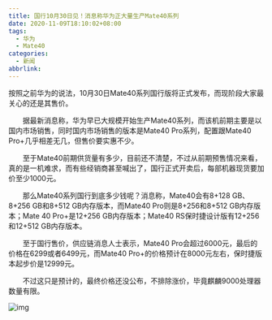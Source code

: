 ```yaml
---
title: 国行10月30日见！消息称华为正大量生产Mate40系列
date: 2020-11-09T18:10:02+08:00
tags:
  - 华为
  - Mate40
categories:
  - 新闻
abbrlink:
---
```


按照之前华为的说法，10月30日Mate40系列国行版将正式发布，而现阶段大家最关心的还是其售价。

　　据最新消息称，华为早已大规模开始生产Mate40系列，而该机前期主要是以国内市场销售，同时国内市场销售的版本是Mate40 Pro系列，配置跟Mate40 Pro+几乎相差无几，但售价要实惠不少。

　　至于Mate40前期供货量有多少，目前还不清楚，不过从前期预售情况来看，真的是一机难求，而有些经销商甚至喊出了，国行正式开卖后，每部机器现货要加价至少1000元。

　　那么Mate40系列国行到底多少钱呢？消息称，Mate40会有8+128 GB、8+256 GB和8+512 GB内存版本，而Mate40 Pro则是8+256和8+512 GB内存版本；Mate 40 Pro+是12+256 GB内存版本；Mate40 RS保时捷设计版有12+256和12+512 GB内存版本。

　　至于国行售价，供应链消息人士表示，Mate40 Pro会超过6000元，最后的价格在6299或者6499元，而Mate40 Pro+的价格预计在8000元左右，保时捷版本起步价是12999元。

　　不过这只是预计的，最终价格还没公布，不排除涨价，毕竟麒麟9000处理器数量有限。

![img](https://cdn.jsdelivr.net/gh/yakeing/Documentation@main/Hexo/images/b043-kcaeqzw9224502.png)